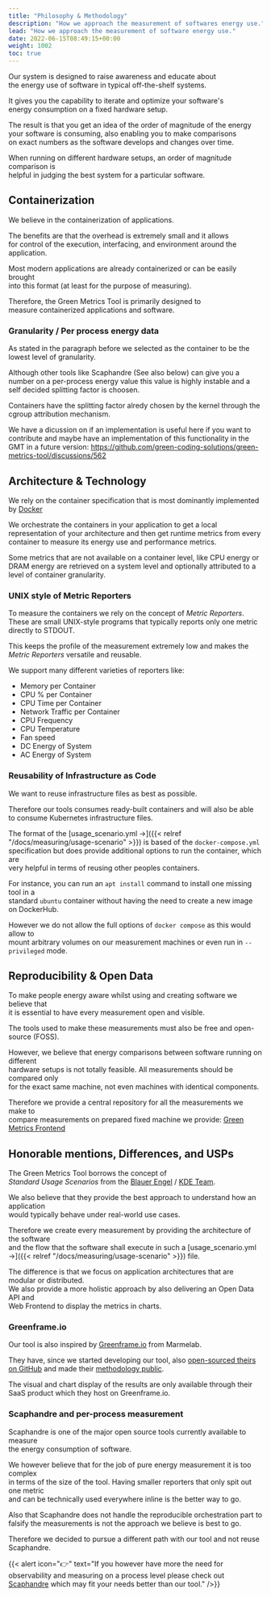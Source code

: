```yaml
---
title: "Philosophy & Methodology"
description: "How we approach the measurement of softwares energy use."
lead: "How we approach the measurement of software energy use."
date: 2022-06-15T08:49:15+00:00
weight: 1002
toc: true
---
```


Our system is designed to raise awareness and educate about  
the energy use of software in typical off-the-shelf systems.

It gives you the capability to iterate and optimize your software's  
energy consumption on a fixed hardware setup.

The result is that you get an idea of the order of magnitude of the energy  
your software is consuming, also enabling you to make comparisons  
on exact numbers as the software develops and changes over time.

When running on different hardware setups, an order of magnitude comparison is  
helpful in judging the best system for a particular software.

## Containerization

We believe in the containerization of applications.

The benefits are that the overhead is extremely small and it allows  
for control of the execution, interfacing, and environment around the application.

Most modern applications are already containerized or can be easily brought  
into this format (at least for the purpose of measuring).

Therefore, the Green Metrics Tool is primarily designed to  
measure containerized applications and software.

### Granularity / Per process energy data

As stated in the paragraph before we selected as the container to be the lowest level of granularity.

Although other tools like Scaphandre (See also below) can give you a number on a per-process energy value 
this value is highly instable and a self decided splitting factor is choosen.

Containers have the splitting factor alredy chosen by the kernel through the cgroup attribution mechanism.

We have a dicussion on if an implementation is useful here if you want to contribute and maybe have an implementation
of this functionality in the GMT in a future version: https://github.com/green-coding-solutions/green-metrics-tool/discussions/562


## Architecture & Technology

We rely on the container specification that is most dominantly implemented by [Docker](https://www.docker.com/)

We orchestrate the containers in your application to get a local representation of your architecture
and then get runtime metrics from every container to measure its energy use and performance metrics.

Some metrics that are not available on a container level, like CPU energy or DRAM energy are
retrieved on a system level and optionally attributed to a level of container granularity.

### UNIX style of Metric Reporters

To measure the containers we rely on the concept of *Metric Reporters*.
These are small UNIX-style programs that typically reports only one metric directly to STDOUT.

This keeps the profile of the measurement extremely low and makes the *Metric Reporters* versatile and reusable.

We support many different varieties of reporters like:

- Memory per Container
- CPU % per Container
- CPU Time per Container
- Network Traffic per Container
- CPU Frequency
- CPU Temperature
- Fan speed
- DC Energy of System
- AC Energy of System

### Reusability of Infrastructure as Code

We want to reuse infrastructure files as best as possible.

Therefore our tools consumes ready-built containers and will also be able  
to consume Kubernetes infrastructure files.

The format of the [usage_scenario.yml →]({{< relref "/docs/measuring/usage-scenario" >}}) is based of the `docker-compose.yml`  
specification but does provide additional options to run the container, which are  
very helpful in terms of reusing other peoples containers.

For instance, you can run an `apt install` command to install one missing tool in a  
standard `ubuntu` container without having the need to create a new image on DockerHub.

However we do not allow the full options of `docker compose` as this would allow to  
mount arbitrary volumes on our measurement machines or even run in `--privileged` mode.

## Reproducibility & Open Data

To make people energy aware whilst using and creating software we believe that  
it is essential to have every measurement open and visible.

The tools used to make these measurements must also be free and open-source (FOSS).

However, we believe that energy comparisons between software running on different  
hardware setups is not totally feasible. All measurements should be compared only  
for the exact same machine, not even machines with identical components.

Therefore we provide a central repository for all the measurements we make to  
compare measurements on prepared fixed machine we provide: [Green Metrics Frontend](https://metrics.green-coding.io)

## Honorable mentions, Differences, and USPs

The Green Metrics Tool borrows the concept of  
*Standard Usage Scenarios* from the [Blauer Engel](https://www.blauer-engel.de/en/productworld/resources-and-energy-efficient-software-products) / [KDE Team](https://eco.kde.org).  

We also believe that they provide the best approach to understand how an application  
would typically behave under real-world use cases.

Therefore we create every measurement by providing the architecture of the software  
and the flow that the software shall execute in such a [usage_scenario.yml →]({{< relref "/docs/measuring/usage-scenario" >}}) file.

The difference is that we focus on application architectures that are modular or distributed.  
We also provide a more holistic approach by also delivering an Open Data API and  
Web Frontend to display the metrics in charts.

### Greenframe.io

Our tool is also inspired by [Greenframe.io](https://www.greenframe.io) from Marmelab.

They have, since we started developing our tool, also [open-sourced theirs on GitHub](https://marmelab.com/blog/2022/11/09/greenframe-open-source.html) and made their
[methodology public](https://github.com/marmelab/greenframe-cli/blob/main/src/model/README.md).

The visual and chart display of the results are only available through their SaaS product which they host on Greenframe.io.

### Scaphandre and per-process measurement

Scaphandre is one of the major open source tools currently available to measure  
the energy consumption of software.

We however believe that for the job of pure energy measurement it is too complex  
in terms of the size of the tool. Having smaller reporters that only spit out one metric  
and can be technically used everywhere inline is the better way to go.

Also that Scaphandre does not handle the reproducible orchestration part to  
falsify the measurements is not the approach we believe is best to go.

Therefore we decided to pursue a different path with our tool and not reuse Scaphandre.

{{< alert icon="👉" text="If you however have more the need for observability and measuring on a process level please check out <a href='https://github.com/hubblo-org/scaphandre'>Scaphandre</a> which may fit your needs better than our tool." />}}

